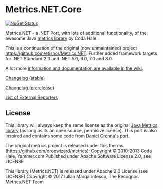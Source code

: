 # Metrics.NET.Core

[![NuGet Status](http://img.shields.io/nuget/v/Metrics.NET.Core.svg)](https://www.nuget.org/packages/Metrics.NET.Core/)

Metrics.NET - a .NET Port, with lots of additional functionality, of the awesome Java [metrics library](https://github.com/dropwizard/metrics) by Coda Hale.

This is a continuation of the original (now unmaintained) project https://github.com/etishor/Metrics.NET.
Further added framework targets for .NET Standard 2.0 and .NET 5.0, 6.0, 7.0 and 8.0.

A lot more [information and documentation are available in the wiki](https://github.com/Recognos/Metrics.NET/wiki).

[Changelog (stable)](https://github.com/Recognos/Metrics.NET/blob/master/CHANGELOG.md)

[Changelog (prerelease)](https://github.com/Recognos/Metrics.NET/blob/dev/CHANGELOG.md)

[List of External Reporters](https://github.com/Recognos/Metrics.NET/wiki/External-Reporters)


## License
This library will always keep the same license as the original [Java Metrics library](https://github.com/dropwizard/metrics) (as long as its an open source, permisive license). This port is also inspired and contains some code from [Daniel Crenna's port](https://github.com/danielcrenna/metrics-net).

The original metrics project is released under this therms (https://github.com/dropwizard/metrics):
Copyright © 2010-2013 Coda Hale, Yammer.com
Published under Apache Software License 2.0, see LICENSE

This library (Metrics.NET) is released under Apache 2.0 License (see LICENSE) 
Copyright © 2017 Iulian Margarintescu, The Recognos Metrics.NET Team
